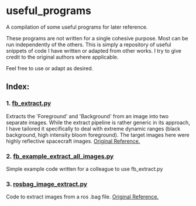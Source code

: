 # useful_programs
A compilation of some useful programs for later reference.

These programs are not written for a single cohesive purpose. Most can be run independently of the others. This is simply a repository of useful snippets of code I have written or adapted from other works. I try to give credit to the original authors where applicable.

Feel free to use or adapt as desired. 

## Index:
### 1. [fb_extract.py](fb_extract.py)
Extracts the 'Foreground' and 'Background' from an image into two separate images. While the extract pipeline is rather generic in its approach, I have tailored it specifically to deal with extreme dynamic ranges (black background, high intensity bloom foreground). The target images here were highly reflective spacecraft images. [Original Reference.](https://dahtah.github.io/imager/foreground_background.html)
### 2. [fb_example_extract_all_images.py](fb_example_extract_all_images.py)
Simple example code written for a colleague to use fb_extract.py
### 3. [rosbag_image_extract.py](rosbag_image_extract.py)
Code to extract images from a ros .bag file. [Original Reference.](https://gist.github.com/wngreene/835cda68ddd9c5416defce876a4d7dd9)
